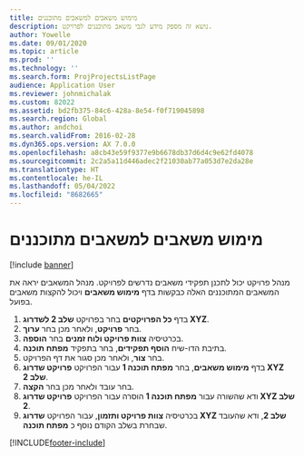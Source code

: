 ```yaml
---
title: מימוש משאבים למשאבים מתוכננים
description: נושא זה מספק מידע לגבי משאב מתוכננים לפרויקט.
author: Yowelle
ms.date: 09/01/2020
ms.topic: article
ms.prod: ''
ms.technology: ''
ms.search.form: ProjProjectsListPage
audience: Application User
ms.reviewer: johnmichalak
ms.custom: 82022
ms.assetid: bd2fb375-84c6-428a-8e54-f0f719045898
ms.search.region: Global
ms.author: andchoi
ms.search.validFrom: 2016-02-28
ms.dyn365.ops.version: AX 7.0.0
ms.openlocfilehash: a8cb43e59f9377e9b6678db37d6d4c9e62fd4078
ms.sourcegitcommit: 2c2a5a11d446adec2f21030ab77a053d7e2da28e
ms.translationtype: HT
ms.contentlocale: he-IL
ms.lasthandoff: 05/04/2022
ms.locfileid: "8682665"
---
```

# <a name="resource-fulfillment-for-planned-resources"></a>מימוש משאבים למשאבים מתוכננים

[!include [banner](../includes/banner.md)]

מנהל פרויקט יכול לתכנן תפקידי משאבים נדרשים לפרויקט. מנהל המשאבים יראה את המשאבים המתוכננים האלה כבקשות בדף **מימוש משאבים** ויכול להקצות משאבים בפועל.

1. בדף **כל הפרויקטים** בחר בפרויקט **שלב 2 לשדרוג XYZ**.
2. בחר **פרויקט**, ולאחר מכן בחר **ערוך**.
3. בכרטיסיה **צוות פרויקט ולוח זמנים** בחר **הוספה**.
4. בתיבת הדו-שיח **הוסף תפקידים**, בחר בתפקיד **מפתח תוכנה**.
5. בחר **צור**, ולאחר מכן סגור את דף הפרויקט.
6. בדף **מימוש משאבים**, בחר **מפתח תוכנה 1** עבור הפרויקט **פרויקט שדרוג XYZ שלב 2**.
7. בחר עובד ולאחר מכן בחר **הקצה**.
8. ודא שהשורה עבור **מפתח תוכנה 1** הוסרה עבור הפרויקט **פרויקט שדרוג XYZ שלב 2**.
9. בכרטיסיה **צוות פרויקט ותזמון**, עבור הפרויקט **שדרוג XYZ שלב 2**, ודא שהעובד שבחרת בשלב הקודם נוסף כ **מפתח תוכנה**.


[!INCLUDE[footer-include](../includes/footer-banner.md)]